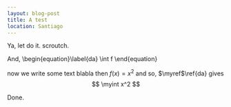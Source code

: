 ```yaml
--- 
layout: blog-post
title: A test
location: Santiago
---
```


$$
\newcommand{\myint}{ \int }
\newcommand{\myref}{ Eq. }
$$

Ya, let do it.
scroutch.

And,
\begin{equation}\label{da} 
\int f
\end{equation}

now we write some text blabla then $f(x) = x^2$ and so, $\myref$\ref{da}
gives
$$ \myint x^2 $$

Done.
